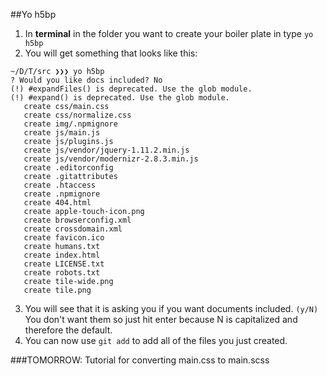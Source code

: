 ##Yo h5bp

1. In **terminal** in the folder you want to create your boiler plate in type `yo h5bp`
2. You will get something that looks like this:
```
~/D/T/src ❯❯❯ yo h5bp
? Would you like docs included? No
(!) #expandFiles() is deprecated. Use the glob module.
(!) #expand() is deprecated. Use the glob module.
   create css/main.css
   create css/normalize.css
   create img/.npmignore
   create js/main.js
   create js/plugins.js
   create js/vendor/jquery-1.11.2.min.js
   create js/vendor/modernizr-2.8.3.min.js
   create .editorconfig
   create .gitattributes
   create .htaccess
   create .npmignore
   create 404.html
   create apple-touch-icon.png
   create browserconfig.xml
   create crossdomain.xml
   create favicon.ico
   create humans.txt
   create index.html
   create LICENSE.txt
   create robots.txt
   create tile-wide.png
   create tile.png
```
3. You will see that it is asking you if you want documents included.  `(y/N)` You don't want them so just hit enter because N is capitalized and therefore the default.
4. You can now use `git add` to add all of the files you just created. 

###TOMORROW: Tutorial for converting main.css to main.scss

